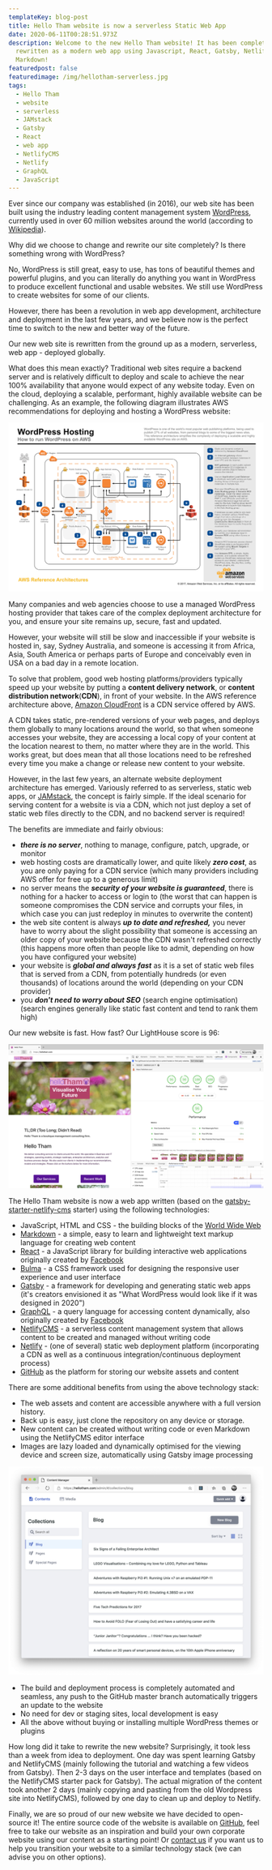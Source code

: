 ```yaml
---
templateKey: blog-post
title: Hello Tham website is now a serverless Static Web App
date: 2020-06-11T00:28:51.973Z
description: Welcome to the new Hello Tham website! It has been completely
  rewritten as a modern web app using Javascript, React, Gatsby, Netlify CMS and
  Markdown!
featuredpost: false
featuredimage: /img/hellotham-serverless.jpg
tags:
  - Hello Tham
  - website
  - serverless
  - JAMstack
  - Gatsby
  - React
  - web app
  - NetlifyCMS
  - Netlify
  - GraphQL
  - JavaScript
---
```

Ever since our company was established (in 2016), our web site has been built using the industry leading content management system
[WordPress](https://wordpress.org), currently used in over 60 million websites around the world
(according to [Wikipedia](https://en.wikipedia.org/wiki/WordPress)).

Why did we choose to change and rewrite our site completely? Is there something wrong with WordPress?

No, WordPress is still great, easy to use, has tons of beautiful themes and powerful plugins, and you can literally do anything you want in WordPress to produce excellent functional and usable websites. We still use WordPress to create websites for some of our clients.

However, there has been a revolution in web app development, architecture and deployment in the last few years, and we believe now is the perfect time to switch to the new and better way of the future.

Our new web site is rewritten from the ground up as a modern, serverless, web app - deployed globally.

What does this mean exactly? Traditional web sites require a backend server and is relatively difficult to deploy and scale to achieve the near 100% availability that anyone would expect of any website today. Even on the cloud, deploying a scalable, performant, highly available website can be challenging. As an example, the following diagram illustrates AWS recommendations for deploying and hosting a WordPress website:

![AWS Reference Architecture for WordPress hosting](/img/aws-refarch-wordpress-v20171026.jpeg)

Many companies and web agencies choose to use a managed WordPress hosting provider that takes care of the complex deployment architecture for you, and ensure your site remains up, secure, fast and updated.

However, your website will still be slow and inaccessible if your website is hosted in, say, Sydney Australia, and someone is accessing it from Africa, Asia, South America or perhaps parts of Europe and conceivably even in USA on a bad day in a remote location.

To solve that problem, good web hosting platforms/providers typically speed up your website by putting a **content delivery network**, or **content distribution network**(**CDN**), in front of your website. In the AWS reference architecture above, [Amazon CloudFront](https://aws.amazon.com/cloudfront/) is a CDN service offered by AWS.

A CDN takes static, pre-rendered versions of your web pages, and deploys them globally to many locations around the world, so that when someone accesses your website, they are accessing a local copy of your content at the location nearest to them, no matter where they are in the world. This works great, but does mean that all those locations need to be refreshed every time you make a change or release new content to your website.

However, in the last few years, an alternate website deployment architecture has emerged. Variously referred to as serverless, static web apps, or [JAMstack](https://jamstack.org), the concept is fairly simple. If the ideal scenario for serving content for a website is via a CDN, which not just deploy a set of static web files directly to the CDN, and no backend server is required!

The benefits are immediate and fairly obvious:

* ***there is no server***, nothing to manage, configure, patch, upgrade, or monitor
* web hosting costs are dramatically lower, and quite likely ***zero cost***, as you are only paying for a CDN service (which many providers including AWS offer for free up to a generous limit)
* no server means the ***security of your website is guaranteed***, there is nothing for a hacker to access or login to (the worst that can happen is someone compromises the CDN service and corrupts your files, in which case you can just redeploy in minutes to overwrite the content)
* the web site content is always ***up to date and refreshed,*** you never have to worry about the slight possibility that someone is accessing an older copy of your website because the CDN wasn't refreshed correctly (this happens more often than people like to admit, depending on how you have configured your website)
* your website is ***global and always fast*** as it is a set of static web files that is served from a CDN, from potentially hundreds (or even thousands) of locations around the world (depending on your CDN provider)
* you ***don't need to worry about SEO*** (search engine optimisation) (search engines generally like static fast content and tend to rank them high)

Our new website is fast. How fast? Our LightHouse score is 96:

![Hello Tham Lighthouse report](/img/hellotham-lighthouse.png)

The Hello Tham website is now a web app written (based on the
[gatsby-starter-netlify-cms](https://github.com/netlify-templates/gatsby-starter-netlify-cms) starter)
using the following technologies:

* JavaScript, HTML and CSS - the building blocks of the [World Wide Web](https://www.w3.org/)
* [Markdown](https://daringfireball.net/projects/markdown/) - a simple, easy to learn and lightweight text markup language for creating web content
* [React](https://reactjs.org/) - a JavaScript library for building interactive web applications originally created by [Facebook](https://developers.facebook.com/products/#open-source)
* [Bulma](https://bulma.io/) - a CSS framework used for designing the responsive user experience and user interface
* [Gatsby](https://www.gatsbyjs.org/) - a framework for developing and generating static web apps (it's creators envisioned it as "What WordPress would look like if it was designed in 2020")
* [GraphQL](https://graphql.org/) - a query language for accessing content dynamically, also originally created by [Facebook](https://developers.facebook.com/products/#open-source)
* [NetlifyCMS](https://www.netlifycms.org/) - a serverless content management system that allows content to be created and managed without writing code
* [Netlify](https://www.netlify.com/) - (one of several) static web deployment platform (incorporating a CDN as well as a continuous integration/continuous deployment process)
* [GitHub](https://github.com/) as the platform for storing our website assets and content

There are some additional benefits from using the above technology stack:

* The web assets and content are accessible anywhere with a full version history.
* Back up is easy, just clone the repository on any device or storage.
* New content can be created without writing code or even Markdown using the NetlifyCMS editor interface
* Images are lazy loaded and dynamically optimised for the viewing device and screen size, automatically using Gatsby image processing

![NetlifyCMS editor interface](/img/hellotham-edit.png)

* The build and deployment process is completely automated and seamless, any push to the GitHub master branch automatically triggers an update to the website
* No need for dev or staging sites, local development is easy
* All the above without buying or installing multiple WordPress themes or plugins

How long did it take to rewrite the new website? Surprisingly, it took less than a week from idea to deployment. One day was spent learning Gatsby and NetlifyCMS (mainly following the tutorial and watching a few videos from Gatsby). Then 2-3 days on the user interface and templates (based on the NetlifyCMS starter pack for Gatsby). The actual migration of the content took another 2 days (mainly copying and pasting from the old Wordpress site into NetlifyCMS), followed by one day to clean up and deploy to Netlify.

Finally, we are so proud of our new website we have decided to open-source it! The entire source code of the website is available on [GitHub](https://github.com/hellotham/hellotham-website), feel free to take our website as an inspiration and build your own corporate website using our content as a starting point! Or [contact us](/contactus) if you want us to help you transition your website to a similar technology stack (we can advise you on other options).